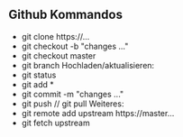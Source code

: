 ## Github Kommandos ##
- git clone https://...
- git checkout -b "changes ..."
- git checkout master
- git branch
Hochladen/aktualisieren:
- git status
- git add *
- git commit -m "changes ..."
- git push  // git pull
Weiteres:
- git remote add upstream https://master...
- git fetch upstream
